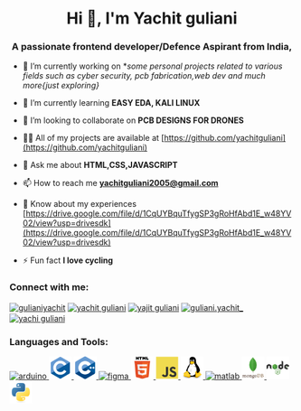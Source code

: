 <h1 align="center">Hi 👋, I'm Yachit guliani</h1>
<h3 align="center">A passionate frontend developer/Defence Aspirant from India,</h3>

- 🔭 I’m currently working on **some personal projects related to various fields such as cyber security, pcb fabrication,web dev and much more{just exploring}*

- 🌱 I’m currently learning **EASY EDA, KALI LINUX**

- 👯 I’m looking to collaborate on **PCB DESIGNS FOR DRONES**

- 👨‍💻 All of my projects are available at [https://github.com/yachitguliani](https://github.com/yachitguliani)

- 💬 Ask me about **HTML,CSS,JAVASCRIPT**

- 📫 How to reach me **yachitguliani2005@gmail.com**

- 📄 Know about my experiences [https://drive.google.com/file/d/1CqUYBquTfygSP3gRoHfAbd1E_w48YV02/view?usp=drivesdk](https://drive.google.com/file/d/1CqUYBquTfygSP3gRoHfAbd1E_w48YV02/view?usp=drivesdk)

- ⚡ Fun fact **I love cycling**

<h3 align="left">Connect with me:</h3>
<p align="left">
<a href="https://twitter.com/gulianiyachit" target="blank"><img align="center" src="https://raw.githubusercontent.com/rahuldkjain/github-profile-readme-generator/master/src/images/icons/Social/twitter.svg" alt="gulianiyachit" height="30" width="40" /></a>
<a href="https://linkedin.com/in/yachit guliani" target="blank"><img align="center" src="https://raw.githubusercontent.com/rahuldkjain/github-profile-readme-generator/master/src/images/icons/Social/linked-in-alt.svg" alt="yachit guliani" height="30" width="40" /></a>
<a href="https://fb.com/yajit guliani" target="blank"><img align="center" src="https://raw.githubusercontent.com/rahuldkjain/github-profile-readme-generator/master/src/images/icons/Social/facebook.svg" alt="yajit guliani" height="30" width="40" /></a>
<a href="https://instagram.com/guliani.yachit_" target="blank"><img align="center" src="https://raw.githubusercontent.com/rahuldkjain/github-profile-readme-generator/master/src/images/icons/Social/instagram.svg" alt="guliani.yachit_" height="30" width="40" /></a>
<a href="https://www.youtube.com/c/yachi guliani" target="blank"><img align="center" src="https://raw.githubusercontent.com/rahuldkjain/github-profile-readme-generator/master/src/images/icons/Social/youtube.svg" alt="yachi guliani" height="30" width="40" /></a>
</p>

<h3 align="left">Languages and Tools:</h3>
<p align="left"> <a href="https://www.arduino.cc/" target="_blank" rel="noreferrer"> <img src="https://cdn.worldvectorlogo.com/logos/arduino-1.svg" alt="arduino" width="40" height="40"/> </a> <a href="https://www.cprogramming.com/" target="_blank" rel="noreferrer"> <img src="https://raw.githubusercontent.com/devicons/devicon/master/icons/c/c-original.svg" alt="c" width="40" height="40"/> </a> <a href="https://www.w3schools.com/cpp/" target="_blank" rel="noreferrer"> <img src="https://raw.githubusercontent.com/devicons/devicon/master/icons/cplusplus/cplusplus-original.svg" alt="cplusplus" width="40" height="40"/> </a> <a href="https://www.figma.com/" target="_blank" rel="noreferrer"> <img src="https://www.vectorlogo.zone/logos/figma/figma-icon.svg" alt="figma" width="40" height="40"/> </a> <a href="https://www.w3.org/html/" target="_blank" rel="noreferrer"> <img src="https://raw.githubusercontent.com/devicons/devicon/master/icons/html5/html5-original-wordmark.svg" alt="html5" width="40" height="40"/> </a> <a href="https://developer.mozilla.org/en-US/docs/Web/JavaScript" target="_blank" rel="noreferrer"> <img src="https://raw.githubusercontent.com/devicons/devicon/master/icons/javascript/javascript-original.svg" alt="javascript" width="40" height="40"/> </a> <a href="https://www.linux.org/" target="_blank" rel="noreferrer"> <img src="https://raw.githubusercontent.com/devicons/devicon/master/icons/linux/linux-original.svg" alt="linux" width="40" height="40"/> </a> <a href="https://www.mathworks.com/" target="_blank" rel="noreferrer"> <img src="https://upload.wikimedia.org/wikipedia/commons/2/21/Matlab_Logo.png" alt="matlab" width="40" height="40"/> </a> <a href="https://www.mongodb.com/" target="_blank" rel="noreferrer"> <img src="https://raw.githubusercontent.com/devicons/devicon/master/icons/mongodb/mongodb-original-wordmark.svg" alt="mongodb" width="40" height="40"/> </a> <a href="https://nodejs.org" target="_blank" rel="noreferrer"> <img src="https://raw.githubusercontent.com/devicons/devicon/master/icons/nodejs/nodejs-original-wordmark.svg" alt="nodejs" width="40" height="40"/> </a> <a href="https://www.python.org" target="_blank" rel="noreferrer"> <img src="https://raw.githubusercontent.com/devicons/devicon/master/icons/python/python-original.svg" alt="python" width="40" height="40"/> </a> </p>


<!---
yachitguliani/yachitguliani is a ✨ special ✨ repository because its `README.md` (this file) appears on your GitHub profile.
You can click the Preview link to take a look at your changes.
--->
